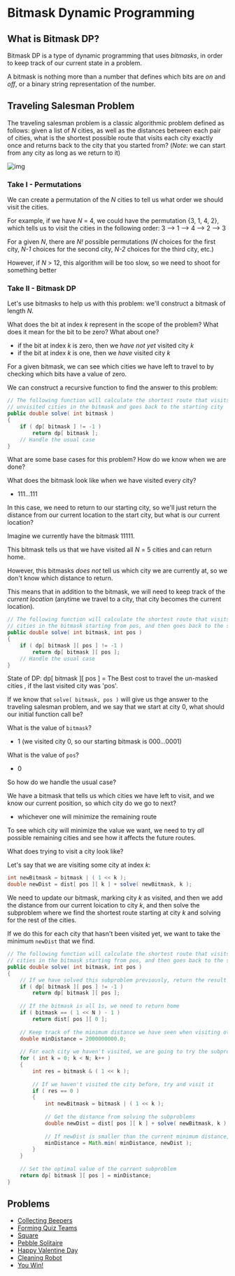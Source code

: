 # Bitmask Dynamic Programming

## What is Bitmask DP?

Bitmask DP is a type of dynamic programming that uses _bitmasks_, in order to keep track of our current state in a problem.

A bitmask is nothing more than a number that defines which bits are _on_ and _off_, or a binary string representation of the number.

## Traveling Salesman Problem

The traveling salesman problem is a classic algorithmic problem defined as follows: given a list of _N_ cities, as well as the distances between each pair of cities, what is the shortest possible route that visits each city exactly once and returns back to the city that you started from? (_Note_: we can start from any city as long as we return to it)

![img](https://upload.wikimedia.org/wikipedia/commons/thumb/1/11/GLPK_solution_of_a_travelling_salesman_problem.svg/240px-GLPK_solution_of_a_travelling_salesman_problem.svg.png)

### Take I - Permutations

We can create a permutation of the _N_ cities to tell us what order we should visit the cities.

For example, if we have _N_ = 4, we could have the permutation {3, 1, 4, 2}, which tells us to visit the cities in the following order: 3 --> 1 --> 4 --> 2 --> 3

For a given _N_, there are _N!_ possible permutations (_N_ choices for the first city, _N-1_ choices for the second city, _N-2_ choices for the third city, etc.)

However, if _N_ > 12, this algorithm will be too slow, so we need to shoot for something better

### Take II - Bitmask DP

Let's use bitmasks to help us with this problem: we'll construct a bitmask of length _N_.

What does the bit at index _k_ represent in the scope of the problem? What does it mean for the bit to be zero? What about one?
- if the bit at index _k_ is zero, then we _have not yet_ visited city _k_
- if the bit at index _k_ is one, then we _have_ visited city _k_

For a given bitmask, we can see which cities we have left to travel to by checking which bits have a value of zero.

We can construct a recursive function to find the answer to this problem:

```java
// The following function will calculate the shortest route that visits all
// unvisited cities in the bitmask and goes back to the starting city
public double solve( int bitmask )
{
    if ( dp[ bitmask ] != -1 )
        return dp[ bitmask ];
    // Handle the usual case
}
```

What are some base cases for this problem? How do we know when we are done?

What does the bitmask look like when we have visited every city?
- 111...111

In this case, we need to return to our starting city, so we'll just return the distance from our current location to the start city, but what is our current location?

Imagine we currently have the bitmask 11111.

This bitmask tells us that we have visited all _N_ = 5 cities and can return home.

However, this bitmasks _does not_ tell us which city we are currently at, so we don't know which distance to return.

This means that in addition to the bitmask, we will need to keep track of the _current location_ (anytime we travel to a city, that city becomes the current location).

```java
// The following function will calculate the shortest route that visits all unvisited
// cities in the bitmask starting from pos, and then goes back to the starting city
public double solve( int bitmask, int pos )
{
    if ( dp[ bitmask ][ pos ] != -1 )
        return dp[ bitmask ][ pos ];
    // Handle the usual case
}
```

State of DP:
dp[ bitmask ][ pos ] = The Best cost to travel the un-masked cities , if the last visited city was 'pos'.

If we know that `solve( bitmask, pos )` will give us thge answer to the traveling salesman problem, and we say that we start at city 0, what should our initial function call be?

What is the value of `bitmask`?
- 1 (we visited city 0, so our starting bitmask is 000...0001)

What is the value of `pos`?
- 0

So how do we handle the usual case?

We have a bitmask that tells us which cities we have left to visit, and we know our current position, so which city do we go to next?
- whichever one will minimize the remaining route

To see which city will minimize the value we want, we need to try _all_ possible remaining cities and see how it affects the future routes.

What does trying to visit a city look like?

Let's say that we are visiting some city at index _k_:

```java
int newBitmask = bitmask | ( 1 << k );
double newDist = dist[ pos ][ k ] + solve( newBitmask, k );
```

We need to update our bitmask, marking city _k_ as visited, and then we add the distance from our current loication to city _k_, and then solve the subproblem where we find the shortest route starting at city _k_ and solving for the rest of the cities.

If we do this for each city that hasn't been visited yet, we want to take the minimum `newDist` that we find.

```java
// The following function will calculate the shortest route that visits all unvisited
// cities in the bitmask starting from pos, and then goes back to the starting city
public double solve( int bitmask, int pos )
{
    // If we have solved this subproblem previously, return the result that was recorded
    if ( dp[ bitmask ][ pos ] != -1 )
        return dp[ bitmask ][ pos ];
        
    // If the bitmask is all 1s, we need to return home    
    if ( bitmask == ( 1 << N ) - 1 )
        return dist[ pos ][ 0 ];
       
    // Keep track of the minimum distance we have seen when visiting other cities
    double minDistance = 2000000000.0;
    
    // For each city we haven't visited, we are going to try the subproblem that arises from visiting it
    for ( int k = 0; k < N; k++ )
    {
        int res = bitmask & ( 1 << k );
        
        // If we haven't visited the city before, try and visit it
        if ( res == 0 )
        {
            int newBitmask = bitmask | ( 1 << k );
            
            // Get the distance from solving the subproblems
            double newDist = dist[ pos ][ k ] + solve( newBitmask, k );
            
            // If newDist is smaller than the current minimum distance, we will override it here
            minDistance = Math.min( minDistance, newDist );
        }
    }
    
    // Set the optimal value of the current subproblem
    return dp[ bitmask ][ pos ] = minDistance;
}
```

## Problems

- [Collecting Beepers](https://uva.onlinejudge.org/index.php?option=onlinejudge&page=show_problem&problem=1437)
- [Forming Quiz Teams](https://uva.onlinejudge.org/index.php?option=onlinejudge&page=show_problem&problem=1852)
- [Square](https://uva.onlinejudge.org/index.php?option=onlinejudge&page=show_problem&problem=1305)
- [Pebble Solitaire](https://uva.onlinejudge.org/index.php?option=com_onlinejudge&Itemid=8&page=show_problem&problem=1592)
- [Happy Valentine Day](http://www.spoj.com/problems/A_W_S_N/)
- [Cleaning Robot](http://www.spoj.com/problems/CLEANRBT/)
- [You Win!](http://www.spoj.com/problems/YOUWIN/)
